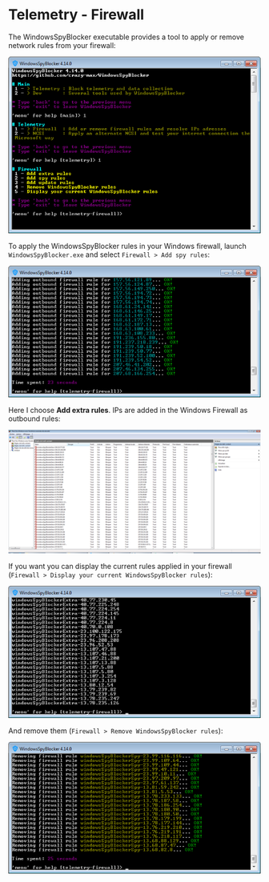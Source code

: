 # Telemetry - Firewall

The WindowsSpyBlocker executable provides a tool to apply or remove network rules from your firewall:

![](../../.res/telemetry/firewall/menu-20180603.png)

To apply the WindowsSpyBlocker rules in your Windows firewall, launch `WindowsSpyBlocker.exe` and select `Firewall > Add spy rules`:

![](../../.res/telemetry/firewall/addrules-20180603.png)

Here I choose **Add extra rules**. IPs are added in the Windows Firewall as outbound rules:

![](../../.res/telemetry/firewall/rules-20180603.png)

If you want you can display the current rules applied in your firewall (`Firewall > Display your current WindowsSpyBlocker rules`):

![](../../.res/telemetry/firewall/currentrules-20180603.png)

And remove them (`Firewall > Remove WindowsSpyBlocker rules`):

![](../../.res/telemetry/firewall/removerules-20180603.png)
